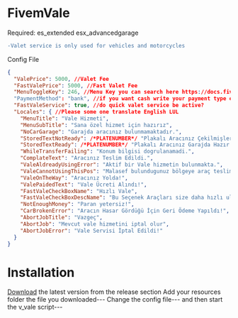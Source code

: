 # FivemVale
Required:
es_extended
esx_advancedgarage

```diff
-Valet service is only used for vehicles and motorcycles
```
Config File
```json
{
  "ValePrice": 5000, //Valet Fee
  "FastValePrice": 5000, //Fast Valet Fee
  "MenuToggleKey": 246, //Menu Key you can search here https://docs.fivem.net/docs/game-references/controls/
  "PaymentMethod": "bank", //if you want cash write your payment type example money, black_money
  "FastValeService": true, //do quick valet service be active?
  "Locales": { //Please some one translate English LUL
    "MenuTitle": "Vale Hizmeti",
    "MenuSubTitle": "Sana özel hizmet için hazırız",
    "NoCarGarage": "Garajda aracınız bulunmamaktadır.",
    "StoredTextNotReady": /*PLATENUMBER*/ "Plakalı Aracınız Çekilmişler Garajında!",
    "StoredTextReady": /*PLATENUMBER*/ "Plakalı Aracınız Garajda Hazır!",
    "WhileTransferFailing": "Konum bilgisi dogrulanamadi.",
    "ComplateText": "Aracınız Teslim Edildi.",
    "ValeAldreadyUsingError": "Aktif bir Vale hizmetin bulunmakta.",
    "ValeCannotUsingThisPos": "Malasef bulundugunuz bölgeye araç teslimat servisi yok.",
    "ValeOnTheWay": "Aracınız Yolda!",
    "ValePaidedText": "Vale Ücreti Alındı!",
    "FastValeCheckBoxName": "Hızlı Vale",
    "FastValeCheckBoxDescName": "Bu Seçenek Araçları size daha hızlı ulaştırır.",
    "NotEnoughMoney": "Paran yetersiz!",
    "CarBrokenError": "Aracın Hasar Gördüğü İçin Geri Ödeme Yapıldı!",
    "AbortJobTitle": "Vazgeç",
    "AbortJob": "Mevcut vale hizmetini iptal olur",
    "AbortJobError": "Vale Servisi İptal Edildi!"
  }
}

```


# Installation
[Download](https://github.com/vnoisy/FivemVale/releases) the latest version from the release section
Add your resources folder the file you downloaded---
Change the config file---
and then start the v_vale script---
